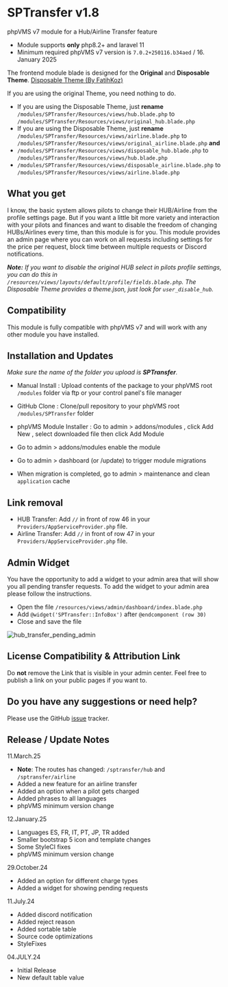 # SPTransfer v1.8

phpVMS v7 module for a Hub/Airline Transfer feature

* Module supports **only** php8.2+ and laravel 11
* Minimum required phpVMS v7 version is `7.0.2+250116.b34aed` / 16. January 2025

The frontend module blade is designed for the **Original** and **Disposable Theme**.
[Disposable Theme (By FatihKoz)](https://github.com/FatihKoz/DisposableTheme)

If you are using the original Theme, you need nothing to do.
* If you are using the Disposable Theme, just **rename** `/modules/SPTransfer/Resources/views/hub.blade.php` to `/modules/SPTransfer/Resources/views/original_hub.blade.php` 
* If you are using the Disposable Theme, just **rename** `/modules/SPTransfer/Resources/views/airline.blade.php` to `/modules/SPTransfer/Resources/views/original_airline.blade.php` 
**and**
* `/modules/SPTransfer/Resources/views/disposable_hub.blade.php` to `/modules/SPTransfer/Resources/views/hub.blade.php`
* `/modules/SPTransfer/Resources/views/disposable_airline.blade.php` to `/modules/SPTransfer/Resources/views/airline.blade.php`

## What you get

I know, the basic system allows pilots to change their HUB/Airline from the profile settings page. But if you want a little bit more variety and interaction with your pilots and finances and want to disable the freedom of changing HUBs/Airlines every time, than this module is for you. This module provides an admin page where you can work on all requests including settings for the price per request, block time between multiple requests or Discord notifications.

_**Note:** If you want to disable the original HUB select in pilots profile settings, you can do this in `/resources/views/layouts/default/profile/fields.blade.php`. The Disposable Theme provides a theme.json, just look for `user_disable_hub`._

## Compatibility

This module is fully compatible with phpVMS v7 and will work with any other module you have installed.

## Installation and Updates

_Make sure the name of the folder you upload is **SPTransfer**._
* Manual Install : Upload contents of the package to your phpVMS root `/modules` folder via ftp or your control panel's file manager
* GitHub Clone : Clone/pull repository to your phpVMS root `/modules/SPTransfer` folder
* phpVMS Module Installer : Go to admin > addons/modules , click Add New , select downloaded file then click Add Module

* Go to admin > addons/modules enable the module
* Go to admin > dashboard (or /update) to trigger module migrations
* When migration is completed, go to admin > maintenance and clean `application` cache

## Link removal

* HUB Transfer: Add ``//`` in front of row 46 in your ``Providers/AppServiceProvider.php`` file.
* Airline Transfer: Add ``//`` in front of row 47 in your ``Providers/AppServiceProvider.php`` file.

## Admin Widget

You have the opportunity to add a widget to your admin area that will show you all pending transfer requests. To add the widget to your admin area please follow the instructions.

* Open the file `/resources/views/admin/dashboard/index.blade.php`
* Add `@widget('SPTransfer::InfoBox')` after ``@endcomponent (row 30)``
* Close and save the file

![hub_transfer_pending_admin](https://github.com/user-attachments/assets/cfabdd11-80a7-48bc-8288-da07a8ad010a)

## License Compatibility & Attribution Link

Do **not** remove the Link that is visible in your admin center. Feel free to publish a link on your public pages if you want to.

## Do you have any suggestions or need help?
Please use the GitHub [issue](https://github.com/PaintSplasher/phpvms7_SPTransfer/issues) tracker.

## Release / Update Notes

11.March.25
* **Note**: The routes has changed: ``/sptransfer/hub`` and ``/sptransfer/airline``
* Added a new feature for an airline transfer
* Added an option when a pilot gets charged
* Added phrases to all languages
* phpVMS minimum version change

12.January.25
* Languages ES, FR, IT, PT, JP, TR added
* Smaller bootstrap 5 icon and template changes
* Some StyleCI fixes
* phpVMS minimum version change

29.October.24
* Added an option for different charge types
* Added a widget for showing pending requests

11.July.24
* Added discord notification
* Added reject reason
* Added sortable table
* Source code optimizations
* StyleFixes

04.JULY.24
* Initial Release
* New default table value
